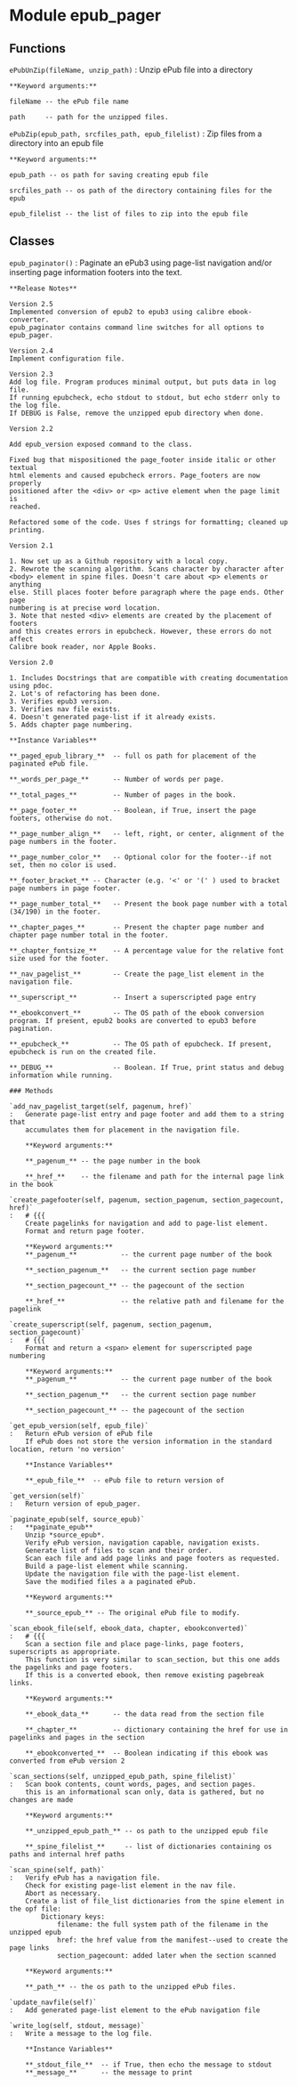 Module epub_pager
=================

Functions
---------

    
`ePubUnZip(fileName, unzip_path)`
:   Unzip ePub file into a directory
    
    **Keyword arguments:**
    
    fileName -- the ePub file name
    
    path     -- path for the unzipped files.

    
`ePubZip(epub_path, srcfiles_path, epub_filelist)`
:   Zip files from a directory into an epub file
    
    **Keyword arguments:**
    
    epub_path -- os path for saving creating epub file
    
    srcfiles_path -- os path of the directory containing files for the epub
    
    epub_filelist -- the list of files to zip into the epub file

Classes
-------

`epub_paginator()`
:   Paginate an ePub3 using page-list navigation and/or inserting page information footers into the text.
    
    **Release Notes**
    
    Version 2.5
    Implemented conversion of epub2 to epub3 using calibre ebook-converter.
    epub_paginator contains command line switches for all options to epub_pager.
    
    Version 2.4
    Implement configuration file.
    
    Version 2.3
    Add log file. Program produces minimal output, but puts data in log file.
    If running epubcheck, echo stdout to stdout, but echo stderr only to the log file.
    If DEBUG is False, remove the unzipped epub directory when done.
    
    Version 2.2
    
    Add epub_version exposed command to the class.
    
    Fixed bug that mispositioned the page_footer inside italic or other textual
    html elements and caused epubcheck errors. Page_footers are now properly
    positioned after the <div> or <p> active element when the page limit is
    reached.
    
    Refactored some of the code. Uses f strings for formatting; cleaned up printing.
    
    Version 2.1
    
    1. Now set up as a Github repository with a local copy.
    2. Rewrote the scanning algorithm. Scans character by character after
    <body> element in spine files. Doesn't care about <p> elements or anything
    else. Still places footer before paragraph where the page ends. Other page
    numbering is at precise word location. 
    3. Note that nested <div> elements are created by the placement of footers
    and this creates errors in epubcheck. However, these errors do not affect
    Calibre book reader, nor Apple Books.
    
    Version 2.0
    
    1. Includes Docstrings that are compatible with creating documentation using pdoc.
    2. Lot's of refactoring has been done.
    3. Verifies epub3 version.
    3. Verifies nav file exists.
    4. Doesn't generated page-list if it already exists.
    5. Adds chapter page numbering.
    
    **Instance Variables**
    
    **_paged_epub_library_**  -- full os path for placement of the paginated ePub file.
    
    **_words_per_page_**      -- Number of words per page.
    
    **_total_pages_**         -- Number of pages in the book.
    
    **_page_footer_**         -- Boolean, if True, insert the page footers, otherwise do not.
    
    **_page_number_align_**   -- left, right, or center, alignment of the page numbers in the footer.
    
    **_page_number_color_**   -- Optional color for the footer--if not set, then no color is used.
    
    **_footer_bracket_** -- Character (e.g. '<' or '(' ) used to bracket page numbers in page footer. 
    
    **_page_number_total_**   -- Present the book page number with a total (34/190) in the footer.
    
    **_chapter_pages_**       -- Present the chapter page number and chapter page number total in the footer.
    
    **_chapter_fontsize_**    -- A percentage value for the relative font size used for the footer.
    
    **_nav_pagelist_**        -- Create the page_list element in the navigation file.
    
    **_superscript_**         -- Insert a superscripted page entry
    
    **_ebookconvert_**        -- The OS path of the ebook conversion program. If present, epub2 books are converted to epub3 before pagination.
    
    **_epubcheck_**           -- The OS path of epubcheck. If present, epubcheck is run on the created file.
    
    **_DEBUG_**               -- Boolean. If True, print status and debug information while running.

    ### Methods

    `add_nav_pagelist_target(self, pagenum, href)`
    :   Generate page-list entry and page footer and add them to a string that
        accumulates them for placement in the navigation file.
        
        **Keyword arguments:**
        
        **_pagenum_** -- the page number in the book
        
        **_href_**    -- the filename and path for the internal page link in the book

    `create_pagefooter(self, pagenum, section_pagenum, section_pagecount, href)`
    :   # {{{
        Create pagelinks for navigation and add to page-list element. 
        Format and return page footer.
        
        **Keyword arguments:**
        **_pagenum_**           -- the current page number of the book
        
        **_section_pagenum_**   -- the current section page number
        
        **_section_pagecount_** -- the pagecount of the section
        
        **_href_**              -- the relative path and filename for the pagelink

    `create_superscript(self, pagenum, section_pagenum, section_pagecount)`
    :   # {{{
        Format and return a <span> element for superscripted page numbering
        
        **Keyword arguments:**
        **_pagenum_**           -- the current page number of the book
        
        **_section_pagenum_**   -- the current section page number
        
        **_section_pagecount_** -- the pagecount of the section

    `get_epub_version(self, epub_file)`
    :   Return ePub version of ePub file
        If ePub does not store the version information in the standard location, return 'no version'
        
        **Instance Variables**
        
        **_epub_file_**  -- ePub file to return version of

    `get_version(self)`
    :   Return version of epub_pager.

    `paginate_epub(self, source_epub)`
    :   **paginate_epub** 
        Unzip *source_epub*.
        Verify ePub version, navigation capable, navigation exists.
        Generate list of files to scan and their order.
        Scan each file and add page links and page footers as requested.
        Build a page-list element while scanning.
        Update the navigation file with the page-list element.
        Save the modified files a a paginated ePub.
        
        **Keyword arguments:**
        
        **_source_epub_** -- The original ePub file to modify.

    `scan_ebook_file(self, ebook_data, chapter, ebookconverted)`
    :   # {{{
        Scan a section file and place page-links, page footers, superscripts as appropriate.
        This function is very similar to scan_section, but this one adds the pagelinks and page footers.
        If this is a converted ebook, then remove existing pagebreak links.
        
        **Keyword arguments:**
        
        **_ebook_data_**      -- the data read from the section file
        
        **_chapter_**         -- dictionary containing the href for use in pagelinks and pages in the section
        
        **_ebookconverted_**  -- Boolean indicating if this ebook was converted from ePub version 2

    `scan_sections(self, unzipped_epub_path, spine_filelist)`
    :   Scan book contents, count words, pages, and section pages.
        this is an informational scan only, data is gathered, but no changes are made
        
        **Keyword arguments:**
        
        **_unzipped_epub_path_** -- os path to the unzipped epub file
        
        **_spine_filelist_**     -- list of dictionaries containing os paths and internal href paths

    `scan_spine(self, path)`
    :   Verify ePub has a navigation file.
        Check for existing page-list element in the nav file.
        Abort as necessary.
        Create a list of file_list dictionaries from the spine element in the opf file:
            Dictionary keys:
                filename: the full system path of the filename in the unzipped epub
                href: the href value from the manifest--used to create the page links
                section_pagecount: added later when the section scanned
        
        **Keyword arguments:**
        
        **_path_** -- the os path to the unzipped ePub files.

    `update_navfile(self)`
    :   Add generated page-list element to the ePub navigation file

    `write_log(self, stdout, message)`
    :   Write a message to the log file.
        
        **Instance Variables**
        
        **_stdout_file_**  -- if True, then echo the message to stdout
        **_message_**      -- the message to print

